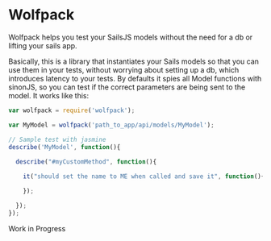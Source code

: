 Wolfpack
========

Wolfpack helps you test your SailsJS models without the need for a db or lifting your sails app.

Basically, this is a library that instantiates your Sails models so that you can use them in your tests, without worrying about setting up a db, which introduces latency to your tests. By defaults it spies all Model functions with sinonJS, so you can test if the correct parameters are being sent to the model. It works like this:

```javascript
var wolfpack = require('wolfpack');

var MyModel = wolfpack('path_to_app/api/models/MyModel');

// Sample test with jasmine
describe('MyModel', function(){
  
  describe("#myCustomMethod", function(){

    it("should set the name to ME when called and save it", function(){

    });

  });
});
```

Work in Progress

